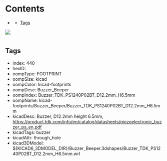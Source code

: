 



Contents
========

* [](#)
	* [Tags](#tags)
  
![][im]
# 

## Tags

- index: 440
- hexID: 
- oompType: FOOTPRINT
- oompSize: kicad
- oompColor: kicad-footprints
- oompDesc: Buzzer_Beeper
- oompIndex: Buzzer_TDK_PS1240P02BT_D12.2mm_H6.5mm
- oompName: kicad-footprints/Buzzer_Beeper/Buzzer_TDK_PS1240P02BT_D12.2mm_H6.5mm
- kicadDesc: Buzzer, D12.2mm height 6.5mm, https://product.tdk.com/info/en/catalog/datasheets/piezoelectronic_buzzer_ps_en.pdf
- kicadTags: buzzer
- kicadAttr: through_hole
- kicad3DModel: ${KICAD6_3DMODEL_DIR}/Buzzer_Beeper.3dshapes/Buzzer_TDK_PS1240P02BT_D12.2mm_H6.5mm.wrl



[im]: image.png
